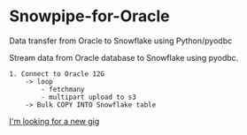 # Snowpipe-for-Oracle
Data transfer from Oracle to Snowflake using Python/pyodbc

Stream data from Oracle database to Snowflake using pyodbc.

```
1. Connect to Oracle 12G
    -> loop
        - fetchmany
        - multipart upload to s3
    -> Bulk COPY INTO Snowflake table
```        



[I'm looking for a new gig](https://github.com/pydemo/Resume)
